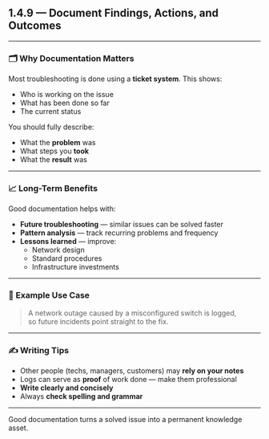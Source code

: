 ## 1.4.9 — Document Findings, Actions, and Outcomes

---

### 🗂️ Why Documentation Matters

Most troubleshooting is done using a **ticket system**. This shows:
- Who is working on the issue
- What has been done so far
- The current status

You should fully describe:
- What the **problem** was
- What steps you **took**
- What the **result** was

---

### 📈 Long-Term Benefits

Good documentation helps with:
- **Future troubleshooting** — similar issues can be solved faster
- **Pattern analysis** — track recurring problems and frequency
- **Lessons learned** — improve:
  - Network design
  - Standard procedures
  - Infrastructure investments

---

### 🧾 Example Use Case

> A network outage caused by a misconfigured switch is logged,  
> so future incidents point straight to the fix.

---

### ✍️ Writing Tips

- Other people (techs, managers, customers) may **rely on your notes**
- Logs can serve as **proof** of work done — make them professional
- **Write clearly and concisely**
- Always **check spelling and grammar**

---

Good documentation turns a solved issue into a permanent knowledge asset.
